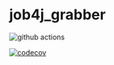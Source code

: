 
# job4j_grabber

![github actions](https://github.com/AlexeyEsipov/job4j_grabber/actions/workflows/maven.yml/badge.svg)

[![codecov](https://codecov.io/gh/AlexeyEsipov/job4j_grabber/graph/badge.svg?token=80DC3I5FWM)](https://codecov.io/gh/AlexeyEsipov/job4j_grabber)